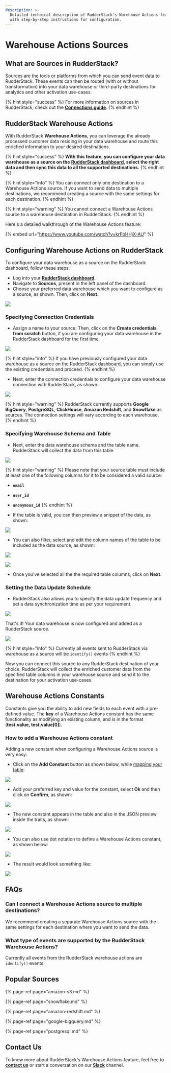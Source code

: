 ```yaml
---
description: >-
  Detailed technical description of RudderStack's Warehouse Actions feature,
  with step-by-step instructions for configuration.
---
```


# Warehouse Actions Sources

## What are Sources in RudderStack?

Sources are the tools or platforms from which you can send event data to RudderStack. These events can then be routed \(with or without transformation\) into your data warehouse or third-party destinations for analytics and other activation use-cases.

{% hint style="success" %}
For more information on sources in RudderStack, check out the [**Connections guide**](https://docs.rudderstack.com/connections).
{% endhint %}

## RudderStack Warehouse Actions

With RudderStack **Warehouse Actions**, you can leverage the already processed customer data residing in your data warehouse and route this enriched information to your desired destinations.

{% hint style="success" %}
**With this feature, you can configure your data warehouse as a source on the** [**RudderStack dashboard**](https://app.rudderlabs.com/signup?type=freetrial)**, select the right data and then sync this data to all the supported destinations.**
{% endhint %}

{% hint style="info" %}
You can connect only one destination to a Warehouse Actions source. If you want to send data to multiple destinations, we recommend creating a source with the same settings for each destination.
{% endhint %}

{% hint style="warning" %}
You cannot connect a Warehouse Actions source to a warehouse destination in RudderStack.
{% endhint %}

Here's a detailed walkthrough of the Warehouse Actions feature:

{% embed url="https://www.youtube.com/watch?v=krFbHHjX-AU" %}

## Configuring Warehouse Actions on RudderStack

To configure your data warehouse as a source on the RudderStack dashboard, follow these steps:

* Log into your [**RudderStack dashboard**](https://app.rudderlabs.com/signup?type=freetrial).
* Navigate to **Sources**, present in the left panel of the dashboard.
* Choose your preferred data warehouse which you want to configure as a source, as shown. Then, click on **Next**.

![](../.gitbook/assets/1%20%288%29.png)

### Specifying Connection Credentials

* Assign a name to your source. Then, click on the **Create credentials from scratch** button, if you are configuring your data warehouse in the RudderStack dashboard for the first time.

![](../.gitbook/assets/2%20%281%29%20%281%29.png)

{% hint style="info" %}
If you have previously configured your data warehouse as a source on the RudderStack dashboard, you can simply use the existing credentials and proceed. 
{% endhint %}

* Next, enter the connection credentials to configure your data warehouse connection with RudderStack, as shown:

![](../.gitbook/assets/screen-shot-2020-12-08-at-9.37.06-pm.png)

{% hint style="warning" %}
RudderStack currently supports **Google BigQuery**, **PostgreSQL**, **ClickHouse**, **Amazon Redshift**, and **Snowflake** as sources. The connection settings will vary according to each warehouse.
{% endhint %}

### Specifying Warehouse Schema and Table

* Next, enter the data warehouse schema and the table name. RudderStack will collect the data from this table.

![](../.gitbook/assets/4%20%287%29.png)

{% hint style="warning" %}
Please note that your source table must include at least one of the following columns for it to be considered a valid source:

* **`email`**
* **`user_id`**
* **`anonymous_id`**
{% endhint %}

* If the table is valid, you can then preview a snippet of the data, as shown:

![](../.gitbook/assets/5.png)

* You can also filter, select and edit the column names of the table to be included as the data source, as shown:

![](../.gitbook/assets/6%20%286%29.png)

![](../.gitbook/assets/7%20%282%29%20%281%29.png)

* Once you've selected all the the required table columns, click on **Next**.

### Setting the Data Update Schedule

* RudderStack also allows you to specify the data update frequency and set a data synchronization time as per your requirement.

![](../.gitbook/assets/8.png)

That's it! Your data warehouse is now configured and added as a RudderStack source.

![](../.gitbook/assets/9.png)

{% hint style="info" %}
Currently all events sent to RudderStack via warehouse as a source will be `identify()` events
{% endhint %}

Now you can connect this source to any RudderStack destination of your choice. RudderStack will collect the enriched customer data from the specified table columns in your warehouse source and send it to the destination for your activation use-cases.

## Warehouse Actions Constants

Constants give you the ability to add new fields to each event with a pre-defined value. The **key** of a Warehouse Actions constant has the same functionality as modifying an existing column, and is in the format \(**test.value, test.value\[0\]**\).

### How to add a Warehouse Actions constant

Adding a new constant when configuring a Warehouse Actions source is very easy: 

* Click on the **Add Constant** button as shown below, while [mapping your table](https://docs.rudderstack.com/warehouse-actions#specifying-warehouse-schema-and-table):

![](../.gitbook/assets/image%20%2877%29.png)

* Add your preferred key and value for the constant, select **Ok** and then click on **Confirm**, as shown:

![](../.gitbook/assets/image%20%2876%29.png)

* The new constant appears in the table and also in the JSON preview inside the traits, as shown:

![](../.gitbook/assets/screenshot_2021-03-18_at_3.51.11_pm.png)

* You can also use dot notation to define a Warehouse Actions constant, as shown below:

![](../.gitbook/assets/screenshot_2021-03-18_at_3.52.00_pm.png)

* The result would look something like:

![](../.gitbook/assets/screenshot_2021-03-18_at_3.52.26_pm.png)

## FAQs

### Can I connect a Warehouse Actions source to multiple destinations?

We recommend creating a separate Warehouse Actions source with the same settings for each destination where you want to send the data.

### What type of events are supported by the RudderStack Warehouse Actions?

Currently all events from the RudderStack warehouse actions are `identify()` events.

## Popular Sources

{% page-ref page="amazon-s3.md" %}

{% page-ref page="snowflake.md" %}

{% page-ref page="amazon-redshift.md" %}

{% page-ref page="google-bigquery.md" %}

{% page-ref page="postgresql.md" %}

## Contact Us

To know more about RudderStack's Warehouse Actions feature, feel free to [**contact us**](mailto:%20docs@rudderstack.com) or start a conversation on our [**Slack**](https://resources.rudderstack.com/join-rudderstack-slack) channel.

